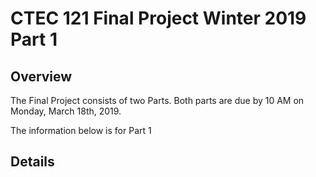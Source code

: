 # CTEC 121 Final Project Winter 2019 Part 1

## Overview

The Final Project consists of two Parts. Both parts are due by 10 AM on Monday, March 18th, 2019.

The information below is for Part 1

## Details

